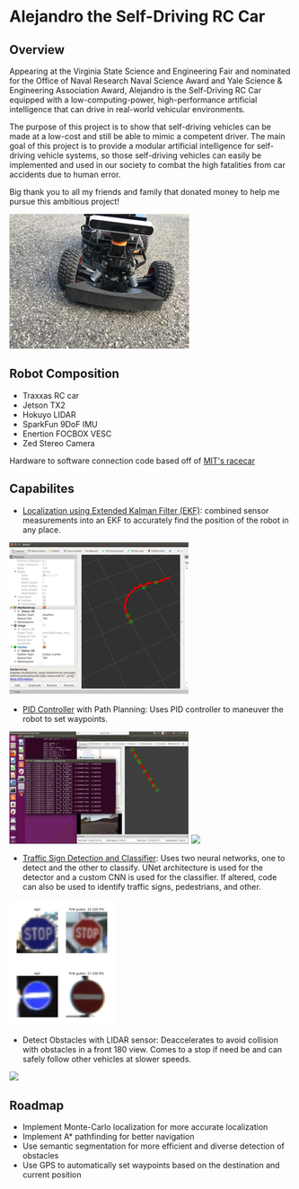 # Alejandro the Self-Driving RC Car

## Overview

Appearing at the Virginia State Science and Engineering Fair and nominated for the Office of Naval Research Naval Science Award and Yale Science & Engineering Association Award, Alejandro is the Self-Driving RC Car equipped with a low-computing-power, high-performance artificial intelligence that can drive in real-world vehicular environments.

The purpose of this project is to show that self-driving vehicles can be made at a low-cost and still be able to mimic a competent driver. The main goal of this project is to provide a modular artificial intelligence for self-driving vehicle systems, so those self-driving vehicles can easily be implemented and used in our society to combat the high fatalities from car accidents due to human error.

Big thank you to all my friends and family that donated money to help me pursue this ambitious project!

![](images/Alejandro.jpg)

## Robot Composition

* Traxxas RC car
* Jetson TX2
* Hokuyo LIDAR
* SparkFun 9DoF IMU
* Enertion FOCBOX VESC
* Zed Stereo Camera

Hardware to software connection code based off of [MIT's racecar](https://github.com/mit-racecar)

## Capabilites

* [Localization using Extended Kalman Filter (EKF)](https://github.com/AlexanderBurkhart/Alejandro/tree/master/src/racecar/alejandro_localization): combined sensor measurements into an EKF to accurately find the position of the robot in any place.

![](images/EKF.jpg)

* [PID Controller](https://github.com/AlexanderBurkhart/Alejandro/blob/master/src/racecar/autonomous/src/pid_controller.py) with Path Planning: Uses PID controller to maneuver the robot to set waypoints.

![](images/PIDControl.jpg)
![](images/Drive.gif)

* [Traffic Sign Detection and Classifier](https://github.com/AlexanderBurkhart/Alejandro/blob/master/src/racecar/autonomous/src/sign_finder.py): Uses two neural networks, one to detect and the other to classify. UNet architecture is used for the detector and a custom CNN is used for the classifier. If altered, code can also be used to identify traffic signs, pedestrians, and other.

![](images/Sign.jpg)

* Detect Obstacles with LIDAR sensor: Deaccelerates to avoid collision with obstacles in a front 180 view. Comes to a stop if need be and can safely follow other vehicles at slower speeds.

![](images/ObstacleGIF.gif)

## Roadmap

* Implement Monte-Carlo localization for more accurate localization
* Implement A* pathfinding for better navigation
* Use semantic segmentation for more efficient and diverse detection of obstacles
* Use GPS to automatically set waypoints based on the destination and current position

